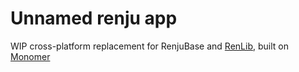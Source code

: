 # Unnamed renju app
WIP cross-platform replacement for RenjuBase and [RenLib](https://github.com/gomoku/RenLib), built on [Monomer](https://github.com/fjvallarino/monomer)